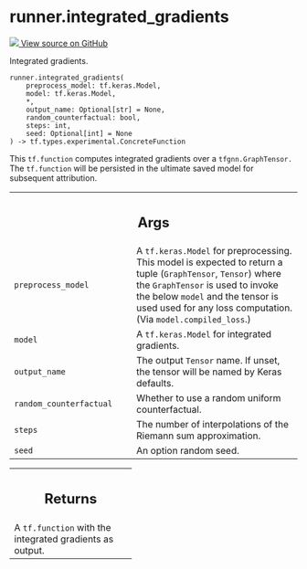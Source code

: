 # runner.integrated_gradients

<!-- Insert buttons and diff -->

<a target="_blank" href="https://github.com/tensorflow/gnn/tree/master/tensorflow_gnn/runner/utils/attribution.py#L230-L300">
<img src="https://www.tensorflow.org/images/GitHub-Mark-32px.png" /> View source
on GitHub </a>

Integrated gradients.

<pre class="devsite-click-to-copy prettyprint lang-py tfo-signature-link">
<code>runner.integrated_gradients(
    preprocess_model: tf.keras.Model,
    model: tf.keras.Model,
    *,
    output_name: Optional[str] = None,
    random_counterfactual: bool,
    steps: int,
    seed: Optional[int] = None
) -> tf.types.experimental.ConcreteFunction
</code></pre>

<!-- Placeholder for "Used in" -->

This `tf.function` computes integrated gradients over a `tfgnn.GraphTensor.` The
`tf.function` will be persisted in the ultimate saved model for subsequent
attribution.

<!-- Tabular view -->

 <table class="responsive fixed orange">
<colgroup><col width="214px"><col></colgroup>
<tr><th colspan="2"><h2 class="add-link">Args</h2></th></tr>

<tr>
<td>
<code>preprocess_model</code><a id="preprocess_model"></a>
</td>
<td>
A <code>tf.keras.Model</code> for preprocessing. This model is
expected to return a tuple (<code>GraphTensor</code>, <code>Tensor</code>) where the
<code>GraphTensor</code> is used to invoke the below <code>model</code> and the tensor is used
used for any loss computation. (Via <code>model.compiled_loss</code>.)
</td>
</tr><tr>
<td>
<code>model</code><a id="model"></a>
</td>
<td>
A <code>tf.keras.Model</code> for integrated gradients.
</td>
</tr><tr>
<td>
<code>output_name</code><a id="output_name"></a>
</td>
<td>
The output <code>Tensor</code> name. If unset, the tensor will be named
by Keras defaults.
</td>
</tr><tr>
<td>
<code>random_counterfactual</code><a id="random_counterfactual"></a>
</td>
<td>
Whether to use a random uniform counterfactual.
</td>
</tr><tr>
<td>
<code>steps</code><a id="steps"></a>
</td>
<td>
The number of interpolations of the Riemann sum approximation.
</td>
</tr><tr>
<td>
<code>seed</code><a id="seed"></a>
</td>
<td>
An option random seed.
</td>
</tr>
</table>

<!-- Tabular view -->

 <table class="responsive fixed orange">
<colgroup><col width="214px"><col></colgroup>
<tr><th colspan="2"><h2 class="add-link">Returns</h2></th></tr>
<tr class="alt">
<td colspan="2">
A <code>tf.function</code> with the integrated gradients as output.
</td>
</tr>

</table>
